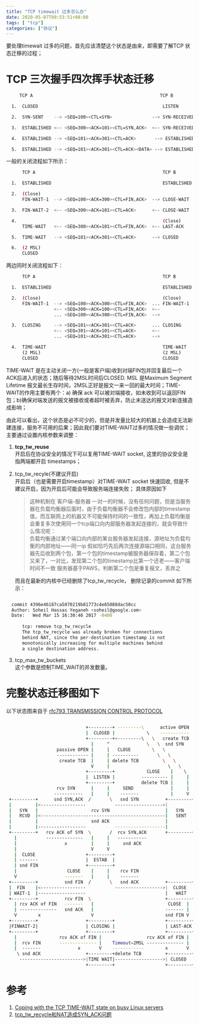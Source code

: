 ```yaml
---
title: "TCP timewait 过多怎么办"
date: 2020-05-07T09:53:51+08:00
tags: [ "tcp"]
categories: ["协议"]
---
```

要处理timewait 过多的问题，首先应该清楚这个状态是由来，即需要了解TCP 状态迁移的过程； 
<!--more-->  
# TCP 三次握手四次挥手状态迁移
```bash
     TCP A                                                TCP B

  1.  CLOSED                                               LISTEN

  2.  SYN-SENT    --> <SEQ=100><CTL=SYN>               --> SYN-RECEIVED

  3.  ESTABLISHED <-- <SEQ=300><ACK=101><CTL=SYN,ACK>  <-- SYN-RECEIVED

  4.  ESTABLISHED --> <SEQ=101><ACK=301><CTL=ACK>       --> ESTABLISHED

  5.  ESTABLISHED --> <SEQ=101><ACK=301><CTL=ACK><DATA> --> ESTABLISHED
```
一般的关闭流程如下所示：
```bash
      TCP A                                                TCP B

  1.  ESTABLISHED                                          ESTABLISHED

  2.  (Close)
      FIN-WAIT-1  --> <SEQ=100><ACK=300><CTL=FIN,ACK>  --> CLOSE-WAIT

  3.  FIN-WAIT-2  <-- <SEQ=300><ACK=101><CTL=ACK>      <-- CLOSE-WAIT

  4.                                                       (Close)
      TIME-WAIT   <-- <SEQ=300><ACK=101><CTL=FIN,ACK>  <-- LAST-ACK

  5.  TIME-WAIT   --> <SEQ=101><ACK=301><CTL=ACK>      --> CLOSED

  6.  (2 MSL)
      CLOSED   
```
两边同时关闭流程如下：
```bash
      TCP A                                                TCP B

  1.  ESTABLISHED                                          ESTABLISHED

  2.  (Close)                                              (Close)
      FIN-WAIT-1  --> <SEQ=100><ACK=300><CTL=FIN,ACK>  ... FIN-WAIT-1
                  <-- <SEQ=300><ACK=100><CTL=FIN,ACK>  <--
                  ... <SEQ=100><ACK=300><CTL=FIN,ACK>  -->

  3.  CLOSING     --> <SEQ=101><ACK=301><CTL=ACK>      ... CLOSING
                  <-- <SEQ=301><ACK=101><CTL=ACK>      <--
                  ... <SEQ=101><ACK=301><CTL=ACK>      -->

  4.  TIME-WAIT                                            TIME-WAIT
      (2 MSL)                                              (2 MSL)
      CLOSED                                               CLOSED
```

TIME-WAIT 是在主动关闭一方(一般是客户端)收到对端FIN包并回复最后一个ACK后进入的状态；随后等待2MSL时间后CLOSED.
MSL 是Maximum Segment Lifetime 报文最长生存时间，2MSL正好是报文一来一回的最大时间；TIME-WAIT的作用主要有两个：a) 确保 ack 可以被对端接收，如未收到可以返回FIN 包；b)确保对端发送的报文被接收或者超时被丢弃，防止未送达的报文对新连接造成影响；

由此可以看出，这个状态是必不可少的，但是并发量比较大的机器上会造成无法新建连接，服务不可用的后果；因此我们要对TIME-WAIT过多的情况做一些调优；  
主要通过设置内核参数来调整：  
1. **tcp_tw_reuse**   
   开启后在协议安全的情况下可以复用TIME-WAIT socket, 这里的协议安全是指两端都开启 timestamps；   
2. tcp_tw_recyle(不建议开启)   
   开启后（也是需要开启timestamp）对TIME-WAIT socket 快速回收, 但是不建议开启，因为开启后可能会导致服务端连接失败；
   具体原因如下   
   >这种机制在 客户端-服务器 一对一的时候，没有任何问题，但是当服务器在负载均衡器后面时，由于负载均衡器不会修改包内部的timestamp值，而互联网上的机器又不可能保持时间的一致性，再加上负载均衡是会重复多次使用同一个tcp端口向内部服务器发起连接的，就会导致什么情况呢：  
   负载均衡通过某个端口向内部的某台服务器发起连接，源地址为负载均衡的内部地址——同一ip
   假如恰巧先后两次连接源端口相同，这台服务器先后收到两个包，第一个包的timestamp被服务器保存着，第二个包又来了，一对比，发现第二个包的timestamp比第一个还老——客户端时间不一致
   服务器基于PAWS，判断第二个包是重复报文，丢弃之   
   
   而且在最新的内核中已经删除了tcp_tw_recycle， 删除记录的commit 如下所示：
  ```bash

    commit 4396e46187ca5070219b81773c4e65088dac50cc
    Author: Soheil Hassas Yeganeh <soheil@google.com>
    Date:   Wed Mar 15 16:30:46 2017 -0400
    
        tcp: remove tcp_tw_recycle
        The tcp_tw_recycle was already broken for connections
        behind NAT, since the per-destination timestamp is not
        monotonically increasing for multiple machines behind
        a single destination address.
```
3. tcp_max_tw_buckets   
   这个参数是控制TIME_WAIT的并发数量。














# 完整状态迁移图如下
以下状态图来自于 [rfc793  TRANSMISSION CONTROL PROTOCOL](http://www.rfc-editor.org/rfc/rfc793.txt)
```bash
                               
                              +---------+ ---------\      active OPEN  
                              |  CLOSED |            \    -----------  
                              +---------+<---------\   \   create TCB  
                                |     ^              \   \  snd SYN    
                   passive OPEN |     |   CLOSE        \   \           
                   ------------ |     | ----------       \   \         
                    create TCB  |     | delete TCB         \   \       
                                V     |                      \   \     
                              +---------+            CLOSE    |    \   
                              |  LISTEN |          ---------- |     |  
                              +---------+          delete TCB |     |  
                   rcv SYN      |     |     SEND              |     |  
                  -----------   |     |    -------            |     V  
 +---------+      snd SYN,ACK  /       \   snd SYN          +---------+
 |         |<-----------------           ------------------>|         |
 |   SYN   |                    rcv SYN                     |   SYN   |
 |   RCVD  |<-----------------------------------------------|   SENT  |
 |         |                    snd ACK                     |         |
 |         |------------------           -------------------|         |
 +---------+   rcv ACK of SYN  \       /  rcv SYN,ACK       +---------+
   |           --------------   |     |   -----------                  
   |                  x         |     |     snd ACK                    
   |                            V     V                                
   |  CLOSE                   +---------+                              
   | -------                  |  ESTAB  |                              
   | snd FIN                  +---------+                              
   |                   CLOSE    |     |    rcv FIN                     
   V                  -------   |     |    -------                     
 +---------+          snd FIN  /       \   snd ACK          +---------+
 |  FIN    |<-----------------           ------------------>|  CLOSE  |
 | WAIT-1  |------------------                              |   WAIT  |
 +---------+          rcv FIN  \                            +---------+
   | rcv ACK of FIN   -------   |                            CLOSE  |  
   | --------------   snd ACK   |                           ------- |  
   V        x                   V                           snd FIN V  
 +---------+                  +---------+                   +---------+
 |FINWAIT-2|                  | CLOSING |                   | LAST-ACK|
 +---------+                  +---------+                   +---------+
   |                rcv ACK of FIN |                 rcv ACK of FIN |  
   |  rcv FIN       -------------- |    Timeout=2MSL -------------- |  
   |  -------              x       V    ------------        x       V  
    \ snd ACK                 +---------+delete TCB         +---------+
     ------------------------>|TIME WAIT|------------------>| CLOSED  |
                              +---------+                   +---------+

```
    
# 参考  

 1. [Coping with the TCP TIME-WAIT state on busy Linux servers
](https://vincent.bernat.ch/en/blog/2014-tcp-time-wait-state-linux)  
 2. [tcp_tw_recycle和NAT造成SYN_ACK问题](https://saview.wordpress.com/2011/09/27/tcp_tw_recycle%E5%92%8Cnat%E9%80%A0%E6%88%90syn_ack%E9%97%AE%E9%A2%98/)